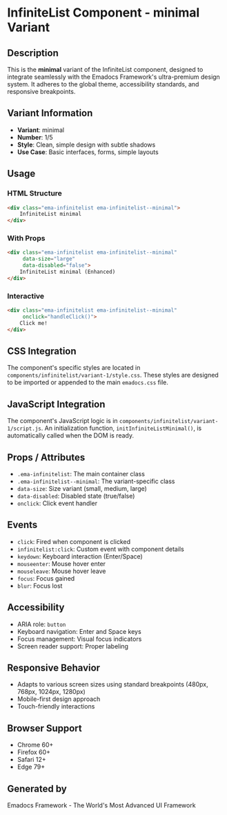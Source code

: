 # InfiniteList Component - minimal Variant

## Description
This is the **minimal** variant of the InfiniteList component, designed to integrate seamlessly with the Emadocs Framework's ultra-premium design system. It adheres to the global theme, accessibility standards, and responsive breakpoints.

## Variant Information
- **Variant**: minimal
- **Number**: 1/5
- **Style**: Clean, simple design with subtle shadows
- **Use Case**: Basic interfaces, forms, simple layouts

## Usage

### HTML Structure
```html
<div class="ema-infinitelist ema-infinitelist--minimal">
    InfiniteList minimal
</div>
```

### With Props
```html
<div class="ema-infinitelist ema-infinitelist--minimal" 
     data-size="large" 
     data-disabled="false">
    InfiniteList minimal (Enhanced)
</div>
```

### Interactive
```html
<div class="ema-infinitelist ema-infinitelist--minimal" 
     onclick="handleClick()">
    Click me!
</div>
```

## CSS Integration
The component's specific styles are located in `components/infinitelist/variant-1/style.css`. These styles are designed to be imported or appended to the main `emadocs.css` file.

## JavaScript Integration
The component's JavaScript logic is in `components/infinitelist/variant-1/script.js`. An initialization function, `initInfiniteListMinimal()`, is automatically called when the DOM is ready.

## Props / Attributes
- `.ema-infinitelist`: The main container class
- `.ema-infinitelist--minimal`: The variant-specific class
- `data-size`: Size variant (small, medium, large)
- `data-disabled`: Disabled state (true/false)
- `onclick`: Click event handler

## Events
- `click`: Fired when component is clicked
- `infinitelist:click`: Custom event with component details
- `keydown`: Keyboard interaction (Enter/Space)
- `mouseenter`: Mouse hover enter
- `mouseleave`: Mouse hover leave
- `focus`: Focus gained
- `blur`: Focus lost

## Accessibility
- ARIA role: `button`
- Keyboard navigation: Enter and Space keys
- Focus management: Visual focus indicators
- Screen reader support: Proper labeling

## Responsive Behavior
- Adapts to various screen sizes using standard breakpoints (480px, 768px, 1024px, 1280px)
- Mobile-first design approach
- Touch-friendly interactions

## Browser Support
- Chrome 60+
- Firefox 60+
- Safari 12+
- Edge 79+

## Generated by
Emadocs Framework - The World's Most Advanced UI Framework
